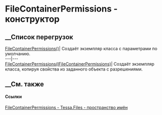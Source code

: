 # FileContainerPermissions - конструктор
##  __Список перегрузок
[FileContainerPermissions()](M_Tessa_Files_FileContainerPermissions__ctor.htm)|
Создаёт экземпляр класса с параметрами по умолчанию.  
---|---  
[FileContainerPermissions(IFileContainerPermissions)](M_Tessa_Files_FileContainerPermissions__ctor_1.htm)|
Создаёт экземпляр класса, копируя свойства из заданного объекта с
разрешениями.  
## __См. также
#### Ссылки
[FileContainerPermissions - ](T_Tessa_Files_FileContainerPermissions.htm)
[Tessa.Files - пространство имён](N_Tessa_Files.htm)
